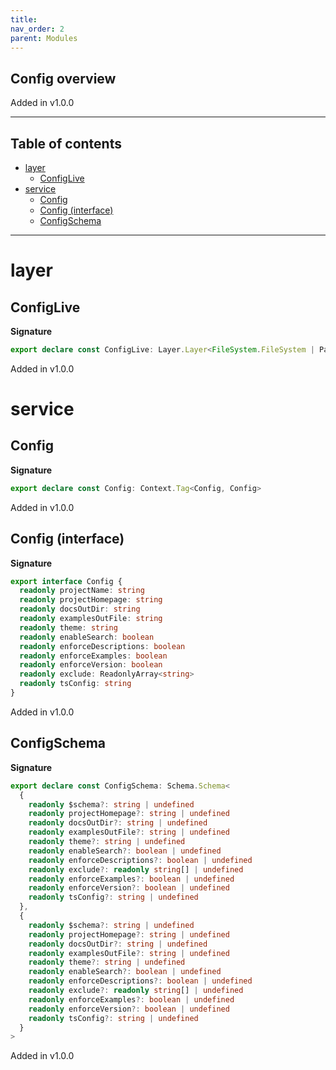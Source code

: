 ```yaml
---
title:
nav_order: 2
parent: Modules
---
```


## Config overview

Added in v1.0.0

---

<h2 class="text-delta">Table of contents</h2>

- [layer](#layer)
  - [ConfigLive](#configlive)
- [service](#service)
  - [Config](#config)
  - [Config (interface)](#config-interface)
  - [ConfigSchema](#configschema)

---

# layer

## ConfigLive

**Signature**

```ts
export declare const ConfigLive: Layer.Layer<FileSystem.FileSystem | Path.Path | Process.Process, Error, Config>
```

Added in v1.0.0

# service

## Config

**Signature**

```ts
export declare const Config: Context.Tag<Config, Config>
```

Added in v1.0.0

## Config (interface)

**Signature**

```ts
export interface Config {
  readonly projectName: string
  readonly projectHomepage: string
  readonly docsOutDir: string
  readonly examplesOutFile: string
  readonly theme: string
  readonly enableSearch: boolean
  readonly enforceDescriptions: boolean
  readonly enforceExamples: boolean
  readonly enforceVersion: boolean
  readonly exclude: ReadonlyArray<string>
  readonly tsConfig: string
}
```

Added in v1.0.0

## ConfigSchema

**Signature**

```ts
export declare const ConfigSchema: Schema.Schema<
  {
    readonly $schema?: string | undefined
    readonly projectHomepage?: string | undefined
    readonly docsOutDir?: string | undefined
    readonly examplesOutFile?: string | undefined
    readonly theme?: string | undefined
    readonly enableSearch?: boolean | undefined
    readonly enforceDescriptions?: boolean | undefined
    readonly exclude?: readonly string[] | undefined
    readonly enforceExamples?: boolean | undefined
    readonly enforceVersion?: boolean | undefined
    readonly tsConfig?: string | undefined
  },
  {
    readonly $schema?: string | undefined
    readonly projectHomepage?: string | undefined
    readonly docsOutDir?: string | undefined
    readonly examplesOutFile?: string | undefined
    readonly theme?: string | undefined
    readonly enableSearch?: boolean | undefined
    readonly enforceDescriptions?: boolean | undefined
    readonly exclude?: readonly string[] | undefined
    readonly enforceExamples?: boolean | undefined
    readonly enforceVersion?: boolean | undefined
    readonly tsConfig?: string | undefined
  }
>
```

Added in v1.0.0
